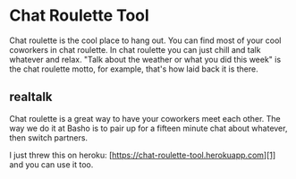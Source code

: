 # Chat Roulette Tool

Chat roulette is the cool place to hang out. You can find most of your cool
coworkers in chat roulette. In chat roulette you can just chill and talk
whatever and relax. "Talk about the weather or what you did this week" is the
chat roulette motto, for example, that's how laid back it is there.

## realtalk

Chat roulette is a great way to have your coworkers meet each other. The way we
do it at Basho is to pair up for a fifteen minute chat about whatever, then
switch partners.

I just threw this on heroku: [https://chat-roulette-tool.herokuapp.com][1] and
you can use it too.

[1]: https://chat-roulette-tool.herokuapp.com
